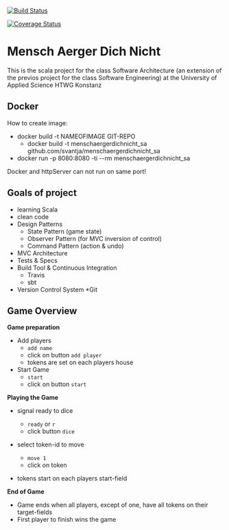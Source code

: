 [![Build Status](https://travis-ci.org/svantja/MenschAergerDichNicht.svg?branch=master)](https://travis-ci.org/svantja/de.htwg.se.MenschAergerDichNicht)

[![Coverage Status](https://coveralls.io/repos/github/svantja/MenschAergerDichNicht/badge.svg?branch=master)](https://coveralls.io/github/svantja/MenschAergerDichNicht?branch=master)


Mensch Aerger Dich Nicht
=========================

This is the scala project for the class Software Architecture (an extension of the previos project for the class Software Engineering) at the University of Applied Science HTWG Konstanz

## Docker

How to create image:
* docker build -t NAMEOFIMAGE GIT-REPO
   * docker build -t menschaergerdichnicht_sa github.com/svantja/menschaergerdichnicht_sa
* docker run -p 8080:8080 -ti --rm menschaergerdichnicht_sa

Docker and httpServer can not run on same port!

## Goals of project

* learning Scala
* clean code
* Design Patterns
    * State Pattern (game state)
    * Observer Pattern (for MVC inversion of control)
    * Command Pattern (action & undo)
* MVC Architecture
* Tests & Specs
* Build Tool & Continuous Integration
    * Travis
    * sbt
* Version Control System
    *Git

## Game Overview

**Game preparation**

* Add players
    * `add name`
    * click on button `add player`
    * tokens are set on each players house
* Start Game
    * `start`
    * click on button `start`
    
**Playing the Game**

* signal ready to dice
    * `ready` or `r`
    * click button `dice`
* select token-id to move
    * `move 1`
    * click on token
    
* tokens start on each players start-field

**End of Game**

* Game ends when all players, except of one, have all tokens on their target-fields
* First player to finish wins the game




